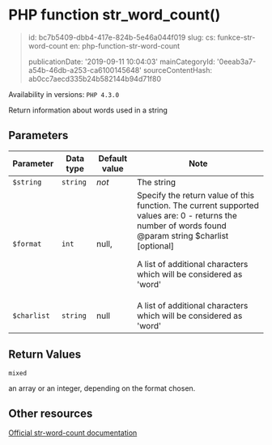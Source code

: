 PHP function str_word_count()
=============================

> id: bc7b5409-dbb4-417e-824b-5e46a044f019
> slug:
> 	cs: funkce-str-word-count
> 	en: php-function-str-word-count
> 
> publicationDate: '2019-09-11 10:04:03'
> mainCategoryId: '0eeab3a7-a54b-46db-a253-ca6100145648'
> sourceContentHash: ab0cc7aecd335b24b582144b94d71f80

Availability in versions: `PHP 4.3.0`

Return information about words used in a string


Parameters
--------------

| Parameter | Data type | Default value | Note |
|-----|-----|-----|-----|
| `$string` | `string` | *not* | The string |
| `$format` | `int` | null, | Specify the return value of this function. The current supported values are: 0 - returns the number of words found @param string $charlist [optional] <p> A list of additional characters which will be considered as 'word' |
| `$charlist` | `string` | null | A list of additional characters which will be considered as 'word' |


Return Values
----------------

`mixed`

an array or an integer, depending on the
format chosen.

Other resources
------------

[Official str-word-count documentation](https://www.php.net/manual/en/function.str-word-count.php)
